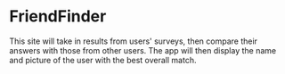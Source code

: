 # FriendFinder
This site will take in results from users' surveys, then compare their answers with those from other users. The app will then display the name and picture of the user with the best overall match.

